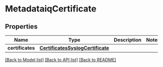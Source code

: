 # MetadataiqCertificate

## Properties
Name | Type | Description | Notes
------------ | ------------- | ------------- | -------------
**certificates** | [**CertificatesSyslogCertificate**](CertificatesSyslogCertificate.md) |  | 

[[Back to Model list]](../README.md#documentation-for-models) [[Back to API list]](../README.md#documentation-for-api-endpoints) [[Back to README]](../README.md)


